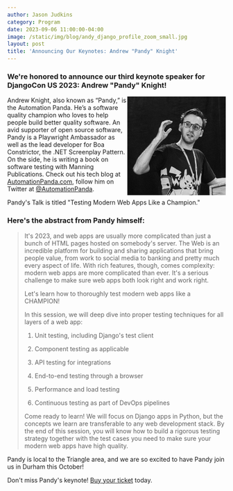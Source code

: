 ```yaml
---
author: Jason Judkins
category: Program
date: 2023-09-06 11:00:00-04:00
image: /static/img/blog/andy_django_profile_zoom_small.jpg
layout: post
title: 'Announcing Our Keynotes: Andrew "Pandy" Knight'
---
```


### We're honored to announce our third keynote speaker for DjangoCon US 2023: Andrew "Pandy" Knight!

<img src="/static/img/blog/andy_django_profile_zoom_small.jpg" alt="Photo of Andrew 'Pandy' Knight" style="width:45%; display:block; float:right;" />


Andrew Knight, also known as “Pandy,” is the Automation Panda. He’s a software quality champion who loves to help people build better quality software. An avid supporter of open source software, Pandy is a Playwright Ambassador as well as the lead developer for Boa Constrictor, the .NET Screenplay Pattern. On the side, he is writing a book on software testing with Manning Publications. Check out his tech blog at [AutomationPanda.com](https://www.automationpanda.com/), follow him on Twitter at [@AutomationPanda](https://twitter.com/AutomationPanda).

Pandy's Talk is titled "Testing Modern Web Apps Like a Champion." 

### Here's the abstract from Pandy himself:
 
> It's 2023, and web apps are usually more complicated than just a bunch of HTML pages hosted on somebody's server. The Web is an incredible platform for building and sharing applications that bring people value, from work to social media to banking and pretty much every aspect of life. With rich features, though, comes complexity: modern web apps are more complicated than ever. It's a serious challenge to make sure web apps both look right and work right.
>
> Let's learn how to thoroughly test modern web apps like a CHAMPION! 
>
> In this session, we will deep dive into proper testing techniques for all layers of a web app:
>
> 1. Unit testing, including Django's test client
>
> 2. Component testing as applicable
>
> 3. API testing for integrations
>
> 4. End-to-end testing through a browser
> 
> 5. Performance and load testing
>
> 6. Continuous testing as part of DevOps pipelines
>
>Come ready to learn! We will focus on Django apps in Python, but the concepts we learn are transferable to any web development stack. By the end of this session, you will know how to build a rigorous testing strategy together with the test cases you need to make sure your modern web apps have high quality.

Pandy is local to the Triangle area, and we are so excited to have Pandy join us in Durham this October!

Don't miss Pandy's keynote! [Buy your ticket]({{site.ticket_link}}) today.